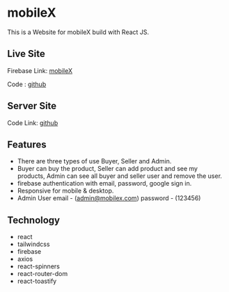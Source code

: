 # mobileX

This is a Website for mobileX build with React JS.

## Live Site

Firebase Link: [mobileX](https://mobilex-eb7d2.web.app/)

Code : [github](https://github.com/programming-hero-web-course-4/b612-used-products-resale-clients-side-parvezahmedweb1)

## Server Site

Code Link: [github](https://github.com/programming-hero-web-course-4/b612-used-products-resale-server-side-parvezahmedweb1)

## Features

- There are three types of use Buyer, Seller and Admin.
- Buyer can buy the product, Seller can add product and see my products, Admin can see all buyer and seller user and remove the user.
- firebase authentication with email, password, google sign in.
- Responsive for mobile & desktop.
- Admin User email - (admin@mobilex.com) password - (123456)

## Technology

- react
- tailwindcss
- firebase
- axios
- react-spinners
- react-router-dom
- react-toastify
